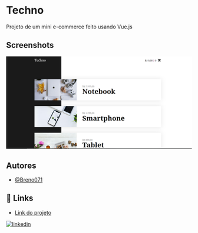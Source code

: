 # Techno

Projeto de um mini e-commerce feito usando Vue.js

## Screenshots

<img src="./assets/screenshots/Techno project.png">

## Autores

- [@Breno071](https://www.github.com/Breno071)

## 🔗 Links

- [Link do projeto](https://breno071.github.io/Techno)

[![linkedin](https://img.shields.io/badge/linkedin-0A66C2?style=for-the-badge&logo=linkedin&logoColor=white)](https://www.linkedin.com/in/breno-narde-91a56b173/)
